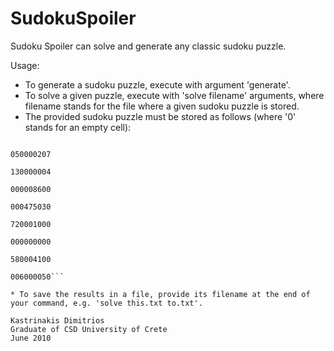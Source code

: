 # SudokuSpoiler
Sudoku Spoiler can solve and generate any classic sudoku puzzle.

Usage:
* To generate a sudoku puzzle, execute with argument 'generate'.
* To solve a given puzzle, execute with 'solve filename' arguments, where filename stands for the file where a given sudoku puzzle is stored.
* The provided sudoku puzzle must be stored as follows (where '0' stands for an empty cell):

```060080003

050000207

130000004

000008600

000475030

720001000

000000000

580004100

006000050```
  
* To save the results in a file, provide its filename at the end of your command, e.g. 'solve this.txt to.txt'.

Kastrinakis Dimitrios
Graduate of CSD University of Crete
June 2010
